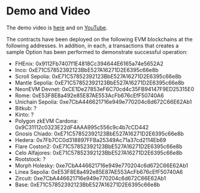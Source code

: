 # Demo and Video

The demo video is [here](./PetroETH%20Option%20DEX.mov) and on [YouTube](https://youtu.be/Nhz_kl6yS_A).

The contracts have been deployed on the following EVM blockchains at the following addresses. In addition, in each, a transactions that creates a sample Option has been performed to demonstrate successful operation:

- FHEnix: 0x9112Fb7407f1E4818Cc394644E6165a74e5652A2
- Inco: 0xE71C57852392123BbE527A16271D2E6395c66e8b
- Scroll Sepolia: 0xE71C57852392123BbE527A16271D2E6395c66e8b
- Mantle Sepolia: 0xE71C57852392123BbE527A16271D2E6395c66e8b
- NeonEVM Devnet: 0xCE1De27853eF6C70cd4c35FB94147F9ED25315E0
- Rome: 0xE53F8E8a492e85E87AE553AcFb676cEfF50740A6
- Unichain Sepolia: 0xe7CbA446621716e949e770204c6d672C66E62Ab1
- Bitkub: ?
- Kinto: ?
- Polygon zkEVM Cardona: 0x9C31112c0323E22dF4AAA995c556c9c4b7cCD442
- Gnosis Chiado: 0xE71C57852392123BbE527A16271D2E6395c66e8b
- Hedera: 0x7Fb7CC0d318897FFBa25349Ac71a37cd2114Eb69
- Flare Coston2: 0xE71C57852392123BbE527A16271D2E6395c66e8b
- Celo Alfajores: 0xE71C57852392123BbE527A16271D2E6395c66e8b
- Rootstock: ?
- Morph Holesky: 0xe7CbA446621716e949e770204c6d672C66E62Ab1
- Linea Sepolia: 0xE53F8E8a492e85E87AE553AcFb676cEfF50740A6
- Zircuit: 0xe7CbA446621716e949e770204c6d672C66E62Ab1
- Base: 0xE71C57852392123BbE527A16271D2E6395c66e8b
